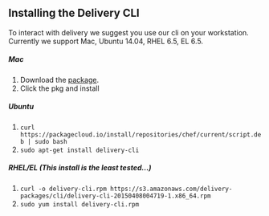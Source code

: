 ## Installing the Delivery CLI
To interact with delivery we suggest you use our cli on your workstation. Currently we support Mac, Ubuntu 14.04, RHEL 6.5, EL 6.5.

##### Mac
1. Download the [package](https://s3.amazonaws.com/delivery-packages/cli/deliverycli-20150415170013-1.pkg).
2. Click the pkg and install

##### Ubuntu
1. ```curl https://packagecloud.io/install/repositories/chef/current/script.deb | sudo bash```
2. ```sudo apt-get install delivery-cli```

##### RHEL/EL (This install is the least tested...)
1. ```curl -o delivery-cli.rpm https://s3.amazonaws.com/delivery-packages/cli/delivery-cli-20150408004719-1.x86_64.rpm```
2. ```sudo yum install delivery-cli.rpm```
